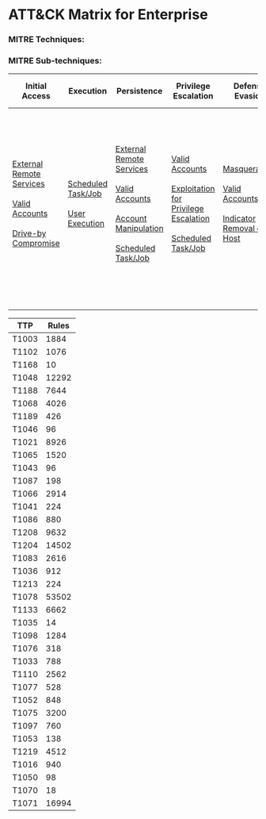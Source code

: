 ATT&CK Matrix for Enterprise
============================
### MITRE Techniques:
### MITRE Sub-techniques:
| Initial Access                                                                                                                                                                                                           | Execution                                                                                                                                  | Persistence                                                                                                                                                                                                                                                                                      | Privilege Escalation                                                                                                                                                                                                                 | Defense Evasion                                                                                                                                                                                                    | Credential Access                                                                                                                          | Discovery                                                                                                                                                                                                                                                                                                                                                                                                       | Lateral Movement                                                     | Collection                                                                              | Command and Control                                                                                                                                                                                                        | Exfiltration                                                                                                                                                                                                                                                       | Impact |
| ------------------------------------------------------------------------------------------------------------------------------------------------------------------------------------------------------------------------ | ------------------------------------------------------------------------------------------------------------------------------------------ | ------------------------------------------------------------------------------------------------------------------------------------------------------------------------------------------------------------------------------------------------------------------------------------------------ | ------------------------------------------------------------------------------------------------------------------------------------------------------------------------------------------------------------------------------------ | ------------------------------------------------------------------------------------------------------------------------------------------------------------------------------------------------------------------ | ------------------------------------------------------------------------------------------------------------------------------------------ | --------------------------------------------------------------------------------------------------------------------------------------------------------------------------------------------------------------------------------------------------------------------------------------------------------------------------------------------------------------------------------------------------------------- | -------------------------------------------------------------------- | --------------------------------------------------------------------------------------- | -------------------------------------------------------------------------------------------------------------------------------------------------------------------------------------------------------------------------- | ------------------------------------------------------------------------------------------------------------------------------------------------------------------------------------------------------------------------------------------------------------------ | ------ |
| [External Remote Services](https://attack.mitre.org/techniques/T1133)<br><br>[Valid Accounts](https://attack.mitre.org/techniques/T1078)<br><br>[Drive-by Compromise](https://attack.mitre.org/techniques/T1189)<br><br> | [Scheduled Task/Job](https://attack.mitre.org/techniques/T1053)<br><br>[User Execution](https://attack.mitre.org/techniques/T1204)<br><br> | [External Remote Services](https://attack.mitre.org/techniques/T1133)<br><br>[Valid Accounts](https://attack.mitre.org/techniques/T1078)<br><br>[Account Manipulation](https://attack.mitre.org/techniques/T1098)<br><br>[Scheduled Task/Job](https://attack.mitre.org/techniques/T1053)<br><br> | [Valid Accounts](https://attack.mitre.org/techniques/T1078)<br><br>[Exploitation for Privilege Escalation](https://attack.mitre.org/techniques/T1068)<br><br>[Scheduled Task/Job](https://attack.mitre.org/techniques/T1053)<br><br> | [Masquerading](https://attack.mitre.org/techniques/T1036)<br><br>[Valid Accounts](https://attack.mitre.org/techniques/T1078)<br><br>[Indicator Removal on Host](https://attack.mitre.org/techniques/T1070)<br><br> | [OS Credential Dumping](https://attack.mitre.org/techniques/T1003)<br><br>[Brute Force](https://attack.mitre.org/techniques/T1110)<br><br> | [Network Service Scanning](https://attack.mitre.org/techniques/T1046)<br><br>[Account Discovery](https://attack.mitre.org/techniques/T1087)<br><br>[File and Directory Discovery](https://attack.mitre.org/techniques/T1083)<br><br>[System Owner/User Discovery](https://attack.mitre.org/techniques/T1033)<br><br>[System Network Configuration Discovery](https://attack.mitre.org/techniques/T1016)<br><br> | [Remote Services](https://attack.mitre.org/techniques/T1021)<br><br> | [Data from Information Repositories](https://attack.mitre.org/techniques/T1213)<br><br> | [Web Service](https://attack.mitre.org/techniques/T1102)<br><br>[Remote Access Software](https://attack.mitre.org/techniques/T1219)<br><br>[Application Layer Protocol](https://attack.mitre.org/techniques/T1071)<br><br> | [Exfiltration Over Alternative Protocol](https://attack.mitre.org/techniques/T1048)<br><br>[Exfiltration Over C2 Channel](https://attack.mitre.org/techniques/T1041)<br><br>[Exfiltration Over Physical Medium](https://attack.mitre.org/techniques/T1052)<br><br> |        |

| TTP   | Rules |
| ----- | ----- |
| T1003 | 1884  |
| T1102 | 1076  |
| T1168 | 10    |
| T1048 | 12292 |
| T1188 | 7644  |
| T1068 | 4026  |
| T1189 | 426   |
| T1046 | 96    |
| T1021 | 8926  |
| T1065 | 1520  |
| T1043 | 96    |
| T1087 | 198   |
| T1066 | 2914  |
| T1041 | 224   |
| T1086 | 880   |
| T1208 | 9632  |
| T1204 | 14502 |
| T1083 | 2616  |
| T1036 | 912   |
| T1213 | 224   |
| T1078 | 53502 |
| T1133 | 6662  |
| T1035 | 14    |
| T1098 | 1284  |
| T1076 | 318   |
| T1033 | 788   |
| T1110 | 2562  |
| T1077 | 528   |
| T1052 | 848   |
| T1075 | 3200  |
| T1097 | 760   |
| T1053 | 138   |
| T1219 | 4512  |
| T1016 | 940   |
| T1050 | 98    |
| T1070 | 18    |
| T1071 | 16994 |